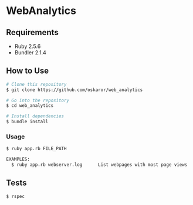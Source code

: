 
# WebAnalytics

## Requirements

* Ruby 2.5.6
* Bundler 2.1.4

## How to Use

```sh
# Clone this repository
$ git clone https://github.com/oskaror/web_analytics

# Go into the repository
$ cd web_analytics

# Install dependencies
$ bundle install
```

### Usage
```sh 
$ ruby app.rb FILE_PATH

EXAMPLES:
  $ ruby app.rb webserver.log      List webpages with most page views
``` 

## Tests
```sh
$ rspec
```


